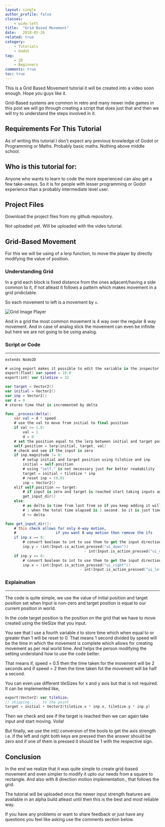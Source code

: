 ```yaml
---
layout: single
author_profile: false
classes: 
    - wide-left
title:  "Grid Based Movement"
date:   2018-05-26
related: true
category: 
    - Tutorials
    - Godot
tag:
    - 2D
    - Beginners
comments: true
toc: true
---
```


This is a Grid Based Movement tutorial it will be created into a video soon enough.
Hope you guys like it.

Grid-Based systems are common in retro and many newer indie games in this post we will go through creating a script that does just that and then we will try to understand the steps involved in it.

## Requirements For This Tutorial

As of writing this tutorial I don't expect any previous knowledge of Godot or Programming or Maths. Probably basic maths. Nothing above middle school.

## Who is this tutorial for:

Anyone who wants to learn to code the more experienced can also get a few take-aways. So it is for people with lesser programming or Godot experience than a probably intermediate level user. 

## Project Files

Download the project files from my github repository.

Not uploaded yet. Will be uploaded with the video tutorial.


## Grid-Based Movement

For this we will be using of a lerp function, to move the player by directly modifying the value of position.

### Understanding Grid

In a grid each block is fixed distance from the ones adjacent/having a side common to it, if not atleast it follows a pattern which makes movement in a grid pridictable.

So each movement to left is a movement by `x`.

![Grid Image Player](https://i.imgur.com/ioluyQ1.jpg)

And in a grid the most common movement is 4 way over the regular 8 way movement. And in case of analog stick the movement can even be infinite but here we are not going to be using analog.

### Script or Code
<hr/>

```swift
extends Node2D

# using export makes it possible to edit the variable in the inspector
export(float) var speed = 10.0     
export(int) var tileSize = 32    

var target = Vector2()
var initial = Vector2()
var inp = Vector2()
var d = 0 
# stores time that is incremented by delta

func _process(delta):
    var val = d * speed
    # use the val to move from initial to final position
    if val >= 1.0: 
        val = 1
        d = 0
    # set the position equal to the lerp between initial and target position
    self.position = lerp(initial, target, val)
    # check and see if the input is zero
    if inp.magnitude != 0:
        # setup initial and target position using tileSize and inp
        initial = self.position
        # using "self." is not necessary just for better readability
        target = initial + tileSize * inp
        # reset inp = (0,0)
        inp = Vector2()
    elif self.position == target:
        # if input is zero and target is reached start taking inputs again
        get_input_dir()
    else:
        # as delta is time from last from so if you keep adding it will reach
        # 1 when the total time elapsed is 1 second. So it is just time in secs.
        d += delta

func get_input_dir():
    # this check allows for only 4-way motion,
    #                  if you want 8 way motion then remove the ifs
    if inp.x == 0:
        # convert boolean to int to use them to get the input direction
        inp.y = (int(Input.is_action_pressed("ui_down"))
                                    - int(Input.is_action_pressed("ui_up")))
    if inp.y == 0:
        # convert boolean to int to use them to get the input direction
        inp.x = (int(Input.is_action_pressed("ui_right"))
                                  - int(Input.is_action_pressed("ui_left")))
```


### Explaination
<hr/>

The code is quite simple, we use the value of initial position and target position set when Input is non-zero and target position is equal to our current position in world.

In the code target position is the position on the grid that we have to move created using the tileSize that you input.

You see that I use a fourth variable `d` to store time which when equal to or greater than 1 will be reset to 0. That means 1 second divided by speed will be the time in which the movement is complete which allows for creating movement as per real world time. And helps the person modifying the setting understand how to use the code better.

That means if, speed = 0.5 then the time taken for the movement will be 2 seconds and if speed = 2 then the time taken fot the movement will be half a second.

You can even use different tileSizes for x and y axis but that is not required. It can be implemented like,
```swift
export(Vector2) var tileSize;
// skipping..... to the point
target = initial + Vector2(tileSize.x * inp.x, tileSize.y * inp.y)
```
Then we check and see if the target is reached then we can again take input and start moving. Voila!

But finally, we use the int() conversion of the bools to get the axis strength i.e. if the left and right both keys are pressed then the answer should be zero and if one of them is pressed it should be 1 with the respective sign.


## Conclusion

In the end we realize that it was quite simple to create grid-based movement and even simpler to modify it upto our needs from a square to rectangle. And also with 8 direction motion implementation., that follows the grid.

The tutorial will be uploaded once the newer input strength features are available in an alpha build atleast until then this is the best and most reliable way. 

If you have any problems or want to share feedback or just have any questions you feel like asking use the comments section below.
